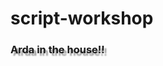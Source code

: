 # script-workshop

<h3 style="text-shadow: 4px 4px 2px rgba(150, 150, 150, 1);">Arda in the house!!</h3>